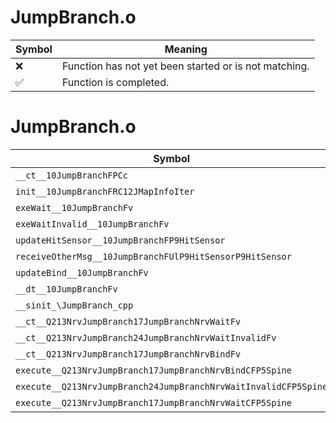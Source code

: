 # JumpBranch.o
| Symbol | Meaning 
| ------------- | ------------- 
| :x: | Function has not yet been started or is not matching. 
| :white_check_mark: | Function is completed. 


# JumpBranch.o
| Symbol | Decompiled? |
| ------------- | ------------- |
| `__ct__10JumpBranchFPCc` | :x: |
| `init__10JumpBranchFRC12JMapInfoIter` | :x: |
| `exeWait__10JumpBranchFv` | :x: |
| `exeWaitInvalid__10JumpBranchFv` | :x: |
| `updateHitSensor__10JumpBranchFP9HitSensor` | :x: |
| `receiveOtherMsg__10JumpBranchFUlP9HitSensorP9HitSensor` | :x: |
| `updateBind__10JumpBranchFv` | :x: |
| `__dt__10JumpBranchFv` | :x: |
| `__sinit_\JumpBranch_cpp` | :x: |
| `__ct__Q213NrvJumpBranch17JumpBranchNrvWaitFv` | :x: |
| `__ct__Q213NrvJumpBranch24JumpBranchNrvWaitInvalidFv` | :x: |
| `__ct__Q213NrvJumpBranch17JumpBranchNrvBindFv` | :x: |
| `execute__Q213NrvJumpBranch17JumpBranchNrvBindCFP5Spine` | :x: |
| `execute__Q213NrvJumpBranch24JumpBranchNrvWaitInvalidCFP5Spine` | :x: |
| `execute__Q213NrvJumpBranch17JumpBranchNrvWaitCFP5Spine` | :x: |
